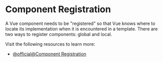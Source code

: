 # Component Registration

A Vue component needs to be "registered" so that Vue knows where to locate its implementation when it is encountered in a template. There are two ways to register components: global and local.

Visit the following resources to learn more:

- [@official@Component Registration](https://vuejs.org/guide/components/registration.html)
